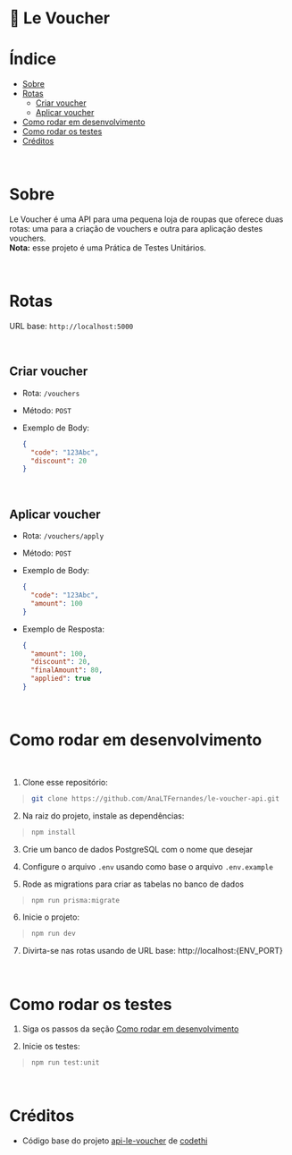 # :ticket: Le Voucher

# Índice
- [Sobre](#Sobre)
- [Rotas](#Rotas)
    - [Criar voucher](#Criar-voucher)
    - [Aplicar voucher](#Aplicar-voucher)
- [Como rodar em desenvolvimento](#Como-rodar-em-desenvolvimento)
- [Como rodar os testes](#Como-rodar-os-testes)
- [Créditos](#Créditos)

<br/>

# Sobre
Le Voucher é uma API para uma pequena loja de roupas que oferece duas rotas: uma para a criação de vouchers e outra para aplicação destes vouchers.
<br />
**Nota:** esse projeto é uma Prática de Testes Unitários.

<br/>

# Rotas

URL base: `http://localhost:5000`

<br/>

## Criar voucher
- Rota: `/vouchers`
- Método: `POST`
- Exemplo de Body:

  ```json
  {
    "code": "123Abc",
    "discount": 20
  }
  ```

<br/>

## Aplicar voucher
- Rota: `/vouchers/apply`
- Método: `POST`
- Exemplo de Body:

  ```json
  {
    "code": "123Abc",
    "amount": 100
  }
  ```
- Exemplo de Resposta:

  ```json
  {
    "amount": 100,
    "discount": 20,
    "finalAmount": 80,
    "applied": true
  }
  ```

<br/>

# Como rodar em desenvolvimento
<br/>

1. Clone esse repositório:
>```bash
> git clone https://github.com/AnaLTFernandes/le-voucher-api.git
>```

2. Na raiz do projeto, instale as dependências:
>```bash
> npm install
>```

3. Crie um banco de dados PostgreSQL com o nome que desejar

4. Configure o arquivo `.env` usando como base o arquivo `.env.example`

5. Rode as migrations para criar as tabelas no banco de dados
>```bash
> npm run prisma:migrate
>```

6. Inicie o projeto:
>```bash
> npm run dev
>```

7. Divirta-se nas rotas usando de URL base: http://localhost:{ENV_PORT}

<br/>

# Como rodar os testes
1. Siga os passos da seção [Como rodar em desenvolvimento](#Como-rodar-em-desenvolvimento)

2. Inicie os testes:
>```bash
> npm run test:unit
>```

<br/>

# Créditos
- Código base do projeto [api-le-voucher](https://github.com/Aceleracao-Testes-Unitarios-Driven/api-le-voucher) de [codethi](https://github.com/codethi)
